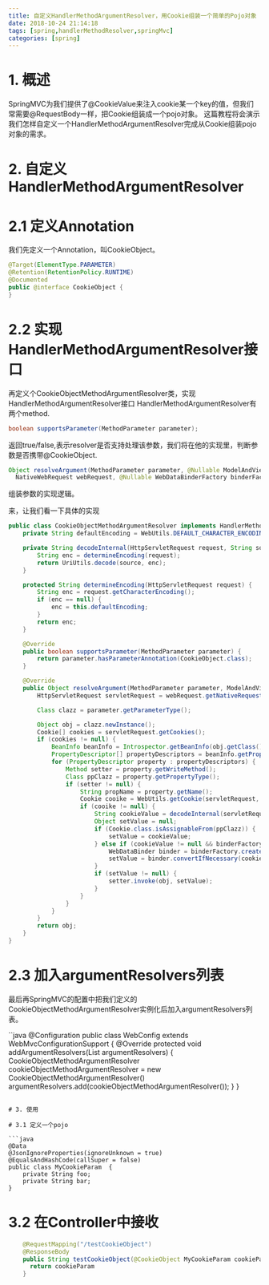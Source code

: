 ```yaml
---
title: 自定义HandlerMethodArgumentResolver，用Cookie组装一个简单的Pojo对象
date: 2018-10-24 21:14:18
tags: [spring,handlerMethodResolver,springMvc]
categories: [spring]
---
```


# 1. 概述

SpringMVC为我们提供了@CookieValue来注入cookie某一个key的值，但我们常需要@RequestBody一样，把Cookie组装成一个pojo对象。
这篇教程将会演示我们怎样自定义一个HandlerMethodArgumentResolver完成从Cookie组装pojo对象的需求。

# 2. 自定义HandlerMethodArgumentResolver

# 2.1 定义Annotation

我们先定义一个Annotation，叫CookieObject。

```java
@Target(ElementType.PARAMETER)
@Retention(RetentionPolicy.RUNTIME)
@Documented
public @interface CookieObject {
}
```

# 2.2 实现HandlerMethodArgumentResolver接口

再定义个CookieObjectMethodArgumentResolver类，实现HandlerMethodArgumentResolver接口
HandlerMethodArgumentResolver有两个method.

```java
boolean supportsParameter(MethodParameter parameter);
```

返回true/false,表示resolver是否支持处理该参数，我们将在他的实现里，判断参数是否携带@CookieObject.

```java
Object resolveArgument(MethodParameter parameter, @Nullable ModelAndViewContainer mavContainer,
  NativeWebRequest webRequest, @Nullable WebDataBinderFactory binderFactory) throws Exception;
```

组装参数的实现逻辑。

来，让我们看一下具体的实现

```java
public class CookieObjectMethodArgumentResolver implements HandlerMethodArgumentResolver {
    private String defaultEncoding = WebUtils.DEFAULT_CHARACTER_ENCODING;

    private String decodeInternal(HttpServletRequest request, String source) {
        String enc = determineEncoding(request);
        return UriUtils.decode(source, enc);
    }

    protected String determineEncoding(HttpServletRequest request) {
        String enc = request.getCharacterEncoding();
        if (enc == null) {
            enc = this.defaultEncoding;
        }
        return enc;
    }

    @Override
    public boolean supportsParameter(MethodParameter parameter) {
        return parameter.hasParameterAnnotation(CookieObject.class);
    }

    @Override
    public Object resolveArgument(MethodParameter parameter, ModelAndViewContainer mavContainer, NativeWebRequest webRequest, WebDataBinderFactory binderFactory) throws Exception {
        HttpServletRequest servletRequest = webRequest.getNativeRequest(HttpServletRequest.class);

        Class clazz = parameter.getParameterType();

        Object obj = clazz.newInstance();
        Cookie[] cookies = servletRequest.getCookies();
        if (cookies != null) {
            BeanInfo beanInfo = Introspector.getBeanInfo(obj.getClass());
            PropertyDescriptor[] propertyDescriptors = beanInfo.getPropertyDescriptors();
            for (PropertyDescriptor property : propertyDescriptors) {
                Method setter = property.getWriteMethod();
                Class ppClazz = property.getPropertyType();
                if (setter != null) {
                    String propName = property.getName();
                    Cookie cooike = WebUtils.getCookie(servletRequest, propName);
                    if (cooike != null) {
                        String cookieValue = decodeInternal(servletRequest, cooike.getValue());
                        Object setValue = null;
                        if (Cookie.class.isAssignableFrom(ppClazz)) {
                            setValue = cookieValue;
                        } else if (cookieValue != null && binderFactory != null) {
                            WebDataBinder binder = binderFactory.createBinder(webRequest, null, propName);
                            setValue = binder.convertIfNecessary(cookieValue, ppClazz);
                        }
                        if (setValue != null) {
                            setter.invoke(obj, setValue);
                        }
                    }
                }
            }
        }
        return obj;
    }
}
```

# 2.3 加入argumentResolvers列表

最后再SpringMVC的配置中把我们定义的CookieObjectMethodArgumentResolver实例化后加入argumentResolvers列表。

``java
@Configuration
public class WebConfig extends WebMvcConfigurationSupport {
    @Override
    protected void addArgumentResolvers(List<HandlerMethodArgumentResolver> argumentResolvers) {
        CookieObjectMethodArgumentResolver cookieObjectMethodArgumentResolver = new CookieObjectMethodArgumentResolver()
        argumentResolvers.add(cookieObjectMethodArgumentResolver());
    }
}
```

# 3. 使用

# 3.1 定义一个pojo

```java
@Data
@JsonIgnoreProperties(ignoreUnknown = true)
@EqualsAndHashCode(callSuper = false)
public class MyCookieParam  {
    private String foo;
    private String bar;
}
```

# 3.2 在Controller中接收

```java
    @RequestMapping("/testCookieObject")
    @ResponseBody
    public String testCookieObject(@CookieObject MyCookieParam cookieParam) {
      return cookieParam
    }
```